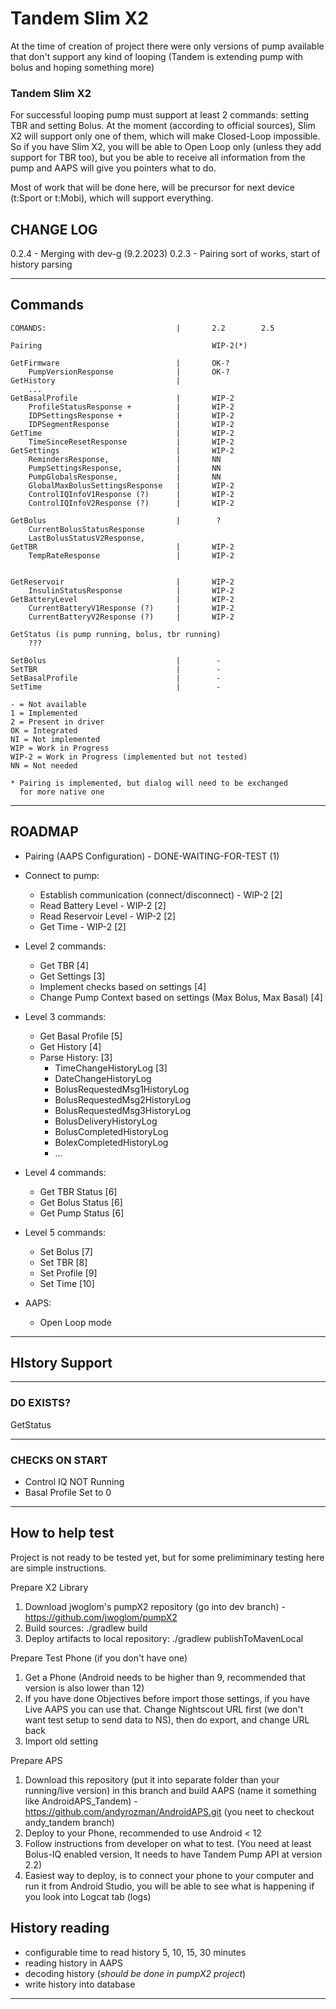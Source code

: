 # Tandem Slim X2

At the time of creation of project there were only versions of pump available that don't support
any kind of looping (Tandem is extending pump with bolus and hoping something more)

### Tandem Slim X2
For successful looping pump must support at least 2 commands: setting TBR and setting Bolus. At
the moment (according to official sources), Slim X2 will support only one of them, which will
make Closed-Loop impossible. So if you have Slim X2, you will be able to Open Loop only (unless
they add support for TBR too), but you be able to receive all information from the pump and AAPS
will give you pointers what to do.

Most of work that will be done here, will be precursor for next device (t:Sport or t:Mobi), which
 will support everything.



CHANGE LOG
----------

0.2.4 - Merging with dev-g (9.2.2023)
0.2.3 - Pairing sort of works, start of history parsing


***


## Commands

    COMANDS:                             |       2.2        2.5
    
    Pairing                                      WIP-2(*)
    
    GetFirmware                          |       OK-?
        PumpVersionResponse              |       OK-?
    GetHistory                           |
        ...
    GetBasalProfile                      |       WIP-2
        ProfileStatusResponse +          |       WIP-2
        IDPSettingsResponse +            |       WIP-2
        IDPSegmentResponse               |       WIP-2
    GetTime                              |       WIP-2
        TimeSinceResetResponse           |       WIP-2
    GetSettings                          |       WIP-2
        RemindersResponse,               |       NN
        PumpSettingsResponse,            |       NN
        PumpGlobalsResponse,             |       NN
        GlobalMaxBolusSettingsResponse   |       WIP-2
        ControlIQInfoV1Response (?)      |       WIP-2
        ControlIQInfoV2Response (?)      |       WIP-2
    
    GetBolus                             |        ?
        CurrentBolusStatusResponse
        LastBolusStatusV2Response,
    GetTBR                               |       WIP-2
        TempRateResponse                 |       WIP-2
    
    
    GetReservoir                         |       WIP-2
        InsulinStatusResponse            |       WIP-2
    GetBatteryLevel                      |       WIP-2
        CurrentBatteryV1Response (?)     |       WIP-2
        CurrentBatteryV2Response (?)     |       WIP-2
    
    GetStatus (is pump running, bolus, tbr running)
        ???
        
    SetBolus                             |        -
    SetTBR                               |        -
    SetBasalProfile                      |        -
    SetTime                              |        -

    - = Not available
    1 = Implemented
    2 = Present in driver
    OK = Integrated
    NI = Not implemented
    WIP = Work in Progress
    WIP-2 = Work in Progress (implemented but not tested)
    NN = Not needed

    * Pairing is implemented, but dialog will need to be exchanged 
      for more native one



***

## ROADMAP

- Pairing (AAPS Configuration) - DONE-WAITING-FOR-TEST (1)
- Connect to pump: 
  - Establish communication (connect/disconnect) - WIP-2  [2]
  - Read Battery Level - WIP-2 [2]
  - Read Reservoir Level - WIP-2 [2]
  - Get Time - WIP-2 [2]

- Level 2 commands:
  - Get TBR [4]
  - Get Settings [3]
  - Implement checks based on settings [4]
  - Change Pump Context based on settings (Max Bolus, Max Basal) [4]

- Level 3 commands:
  - Get Basal Profile [5]
  - Get History [4]
  - Parse History: [3] 
    - TimeChangeHistoryLog [3]
    - DateChangeHistoryLog
    - BolusRequestedMsg1HistoryLog
    - BolusRequestedMsg2HistoryLog
    - BolusRequestedMsg3HistoryLog
    - BolusDeliveryHistoryLog
    - BolusCompletedHistoryLog
    - BolexCompletedHistoryLog
    - ...

- Level 4 commands:
  - Get TBR Status [6]
  - Get Bolus Status [6]
  - Get Pump Status [6]

- Level 5 commands:
  - Set Bolus [7]
  - Set TBR [8]
  - Set Profile [9]
  - Set Time [10]

- AAPS:
  - Open Loop mode  



***

HIstory Support
----------------






***

### DO EXISTS?
GetStatus

***

### CHECKS ON START

 - Control IQ NOT Running
 - Basal Profile Set to 0

***

## How to help test

Project is not ready to be tested yet, but for some prelimiminary testing 
here are simple instructions.

Prepare X2 Library
1. Download jwoglom's pumpX2 repository (go into dev branch) - https://github.com/jwoglom/pumpX2
2. Build sources:  ./gradlew build
3. Deploy artifacts to local repository: ./gradlew publishToMavenLocal

Prepare Test Phone (if you don't have one)
1. Get a Phone (Android needs to be higher than 9, recommended that version is also lower than 12)
2. If you have done Objectives before import those settings, if you have Live AAPS you can use
   that. Change Nightscout URL first (we don't want test setup to send data to NS), then do
   export, and change URL back
3. Import old setting

Prepare APS
1. Download this repository (put it into separate folder than your running/live version) in this
   branch and build AAPS (name it something like AndroidAPS_Tandem) -
   https://github.com/andyrozman/AndroidAPS.git  (you neet to checkout andy_tandem branch)
2. Deploy to your Phone, recommended to use Android < 12
3. Follow instructions from developer on what to test. (You need at least Bolus-IQ enabled
   version, It needs to have Tandem Pump API at version 2.2)
4. Easiest way to deploy, is to connect your phone to your computer and run it from Android Studio,
   you will be able to see what is happening if you look into Logcat tab (logs)




## History reading
- configurable time to read history 5, 10, 15, 30 minutes
- reading history in AAPS
- decoding history (*should be done in pumpX2 project*)
- write history into database

***





